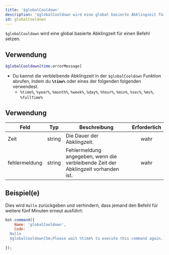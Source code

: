 ```yaml
---
title: '$globalCooldown'
description: '$globalCooldown wird eine global basierte Abklingzeit für einen Befehl setzen.'
id: globalCooldown
---
```


`$globalCooldown` wird eine global basierte Abklingzeit für einen Befehl setzen.

## Verwendung

```php
$globalCooldown[time;errorMessage]
```

* Du kannst die verbleibende Abklingzeit in der `$globalCooldown` Funktion abrufen, indem du **`%time%`</code>** oder eines der folgenden folgenden verwendest.
    * `%time%`, `%year%`, `%month%`, `%week%`, `%day%`, `%hour%`, `%min%`, `%sec%`, `%ms%`, `%fullTime%`

## Verwendung

| Feld          | Typ    | Beschreibung                                                                       | Erforderlich |
| ------------- | ------ | ---------------------------------------------------------------------------------- |:------------:|
| Zeit          | string | Die Dauer der Abklingzeit.                                                         |     wahr     |
| fehlermeldung | string | Fehlermeldung angegeben, wenn die verbleibende Zeit der Abklingzeit vorhanden ist. |     wahr     |

## Beispiel(e)

Dies wird `Hallo` zurückgeben und verhindern, dass jemand den Befehl für weitere fünf Minuten erneut ausführt:

```javascript
bot.command({
    Name: 'globalCooldown',
    Code: `
  Hallo
  $globalCooldown[5m;Please wait %time% to execute this command again.]
  `
});
```
